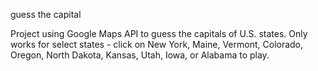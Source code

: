 guess the capital

Project using Google Maps API to guess the capitals of U.S. states. Only works for select states - click on New York, Maine, Vermont, Colorado, Oregon, North Dakota, Kansas, Utah, Iowa, or Alabama to play. 

